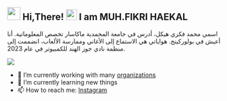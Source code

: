 <h2> <img src="https://camo.githubusercontent.com/a6af43479d42a1a2fb5c9b40ee7c8cb4166fe525162357d400ee99afe3eac2fa/68747470733a2f2f63756c746f667468657061727479706172726f742e636f6d2f706172726f74732f68642f676974687562706172726f742e676966" width="30" /> Hi,There! <img src="https://user-images.githubusercontent.com/74038190/226190908-cd4e0a61-801d-4b69-955b-5bd82eb7c10e.gif" width="25" /> I am MUH.FIKRI HAEKAL </h2>

اسمي محمد فكري هيكل، أدرس في جامعة المحمدية ماكاسار تخصص المعلوماتية. أنا أعيش في بولوركينج. هواياتي هي الاستماع إلى الأغاني وممارسة الألعاب، انضممت إلى منظمة نادي جوز الهند للكمبيوتر في عام 2023.

<img src="https://user-images.githubusercontent.com/74038190/225813708-98b745f2-7d22-48cf-9150-083f1b00d6c9.gif" width=""/>


- 🔭 I’m currently working with many [organizations](https://coconut.or.id/contact)
- 🌱 I’m currently learning new things
- 📫 How to reach me:  [Instagram](https://www.instagram.com/fikrihaekal.m/)
                    